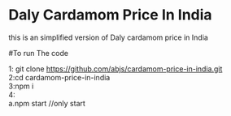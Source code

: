 # Daly Cardamom Price In India
 this is an simplified version of Daly cardamom price in India
 
 
 #To run The code 
 
 1: git clone https://github.com/abjs/cardamom-price-in-india.git <br>
 2:cd cardamom-price-in-india <br>
 3:npm i <br>
 4:<br>
    a.npm start  //only start<br>
    
